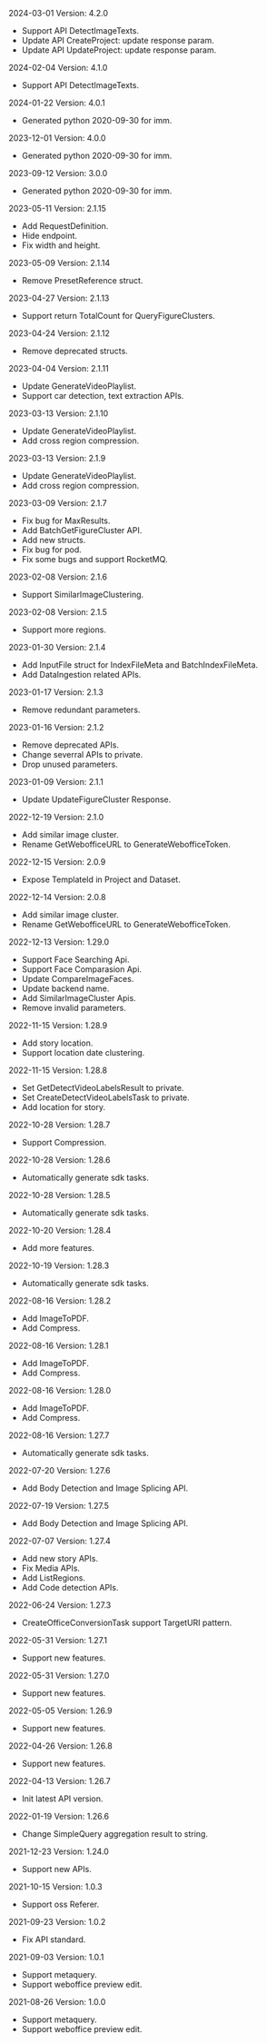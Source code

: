 2024-03-01 Version: 4.2.0
- Support API DetectImageTexts.
- Update API CreateProject: update response param.
- Update API UpdateProject: update response param.


2024-02-04 Version: 4.1.0
- Support API DetectImageTexts.


2024-01-22 Version: 4.0.1
- Generated python 2020-09-30 for imm.

2023-12-01 Version: 4.0.0
- Generated python 2020-09-30 for imm.

2023-09-12 Version: 3.0.0
- Generated python 2020-09-30 for imm.

2023-05-11 Version: 2.1.15
- Add RequestDefinition.
- Hide  endpoint.
- Fix width and height.

2023-05-09 Version: 2.1.14
- Remove PresetReference struct.

2023-04-27 Version: 2.1.13
- Support return TotalCount for QueryFigureClusters.

2023-04-24 Version: 2.1.12
- Remove deprecated structs.

2023-04-04 Version: 2.1.11
- Update GenerateVideoPlaylist.
- Support car detection, text extraction APIs.

2023-03-13 Version: 2.1.10
- Update GenerateVideoPlaylist.
- Add cross region compression.

2023-03-13 Version: 2.1.9
- Update GenerateVideoPlaylist.
- Add cross region compression.

2023-03-09 Version: 2.1.7
- Fix bug for MaxResults.
- Add BatchGetFigureCluster API.
- Add new structs.
- Fix bug for pod.
- Fix some bugs and support RocketMQ.

2023-02-08 Version: 2.1.6
- Support SimilarImageClustering.

2023-02-08 Version: 2.1.5
- Support more regions.

2023-01-30 Version: 2.1.4
- Add InputFile struct for IndexFileMeta and BatchIndexFileMeta.
- Add DataIngestion related APIs.

2023-01-17 Version: 2.1.3
- Remove redundant parameters.

2023-01-16 Version: 2.1.2
- Remove deprecated APIs.
- Change severral APIs to private.
- Drop unused parameters.

2023-01-09 Version: 2.1.1
- Update UpdateFigureCluster Response.

2022-12-19 Version: 2.1.0
- Add similar image cluster.
- Rename GetWebofficeURL to GenerateWebofficeToken.

2022-12-15 Version: 2.0.9
- Expose TemplateId in Project and Dataset.

2022-12-14 Version: 2.0.8
- Add similar image cluster.
- Rename GetWebofficeURL to GenerateWebofficeToken.


2022-12-13 Version: 1.29.0
- Support Face Searching Api.
- Support Face Comparasion Api.
- Update CompareImageFaces.
- Update backend name.
- Add SimilarImageCluster Apis.
- Remove invalid parameters.

2022-11-15 Version: 1.28.9
- Add story location.
- Support location date clustering.

2022-11-15 Version: 1.28.8
- Set GetDetectVideoLabelsResult to private.
- Set CreateDetectVideoLabelsTask to private.
- Add location for story.

2022-10-28 Version: 1.28.7
- Support Compression.

2022-10-28 Version: 1.28.6
- Automatically generate sdk tasks.

2022-10-28 Version: 1.28.5
- Automatically generate sdk tasks.

2022-10-20 Version: 1.28.4
- Add more features.

2022-10-19 Version: 1.28.3
- Automatically generate sdk tasks.

2022-08-16 Version: 1.28.2
- Add ImageToPDF.
- Add Compress.

2022-08-16 Version: 1.28.1
- Add ImageToPDF.
- Add Compress.

2022-08-16 Version: 1.28.0
- Add ImageToPDF.
- Add Compress.

2022-08-16 Version: 1.27.7
- Automatically generate sdk tasks.

2022-07-20 Version: 1.27.6
- Add Body Detection and Image Splicing API.

2022-07-19 Version: 1.27.5
- Add Body Detection and Image Splicing API.

2022-07-07 Version: 1.27.4
- Add new story APIs.
- Fix Media APIs.
- Add ListRegions.
- Add Code detection APIs.

2022-06-24 Version: 1.27.3
- CreateOfficeConversionTask support TargetURI pattern.

2022-05-31 Version: 1.27.1
- Support new features.

2022-05-31 Version: 1.27.0
- Support new features.

2022-05-05 Version: 1.26.9
- Support new features.

2022-04-26 Version: 1.26.8
- Support new features.

2022-04-13 Version: 1.26.7
- Init latest API version.

2022-01-19 Version: 1.26.6
- Change SimpleQuery aggregation result to string.

2021-12-23 Version: 1.24.0
- Support new APIs.

2021-10-15 Version: 1.0.3
- Support oss Referer.

2021-09-23 Version: 1.0.2
- Fix API standard.

2021-09-03 Version: 1.0.1
- Support metaquery.
- Support weboffice preview edit.

2021-08-26 Version: 1.0.0
- Support metaquery.
- Support weboffice preview edit.

